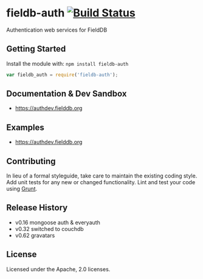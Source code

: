 # fieldb-auth [![Build Status](https://secure.travis-ci.org/OpenSourceFieldlinguistics/AuthenticationWebService.png?branch=master)](http://travis-ci.org/OpenSourceFieldlinguistics/AuthenticationWebService)

Authentication web services for FieldDB

## Getting Started
Install the module with: `npm install fieldb-auth`

```javascript
var fieldb_auth = require('fieldb-auth');
```

## Documentation & Dev Sandbox
* https://authdev.fielddb.org

## Examples
* https://authdev.fielddb.org

## Contributing
In lieu of a formal styleguide, take care to maintain the existing coding style. Add unit tests for any new or changed functionality. Lint and test your code using [Grunt](http://gruntjs.com/).

## Release History
* v0.16  mongoose auth & everyauth 
* v0.32  switched to couchdb 
* v0.62  gravatars


## License
Licensed under the Apache, 2.0 licenses.
